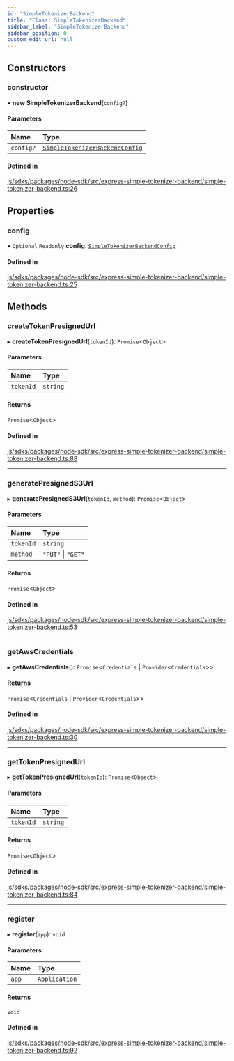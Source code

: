 ```yaml
---
id: "SimpleTokenizerBackend"
title: "Class: SimpleTokenizerBackend"
sidebar_label: "SimpleTokenizerBackend"
sidebar_position: 0
custom_edit_url: null
---
```


## Constructors

### constructor

• **new SimpleTokenizerBackend**(`config?`)

#### Parameters

| Name | Type |
| :------ | :------ |
| `config?` | [`SimpleTokenizerBackendConfig`](../interfaces/SimpleTokenizerBackendConfig.md) |

#### Defined in

[js/sdks/packages/node-sdk/src/express-simple-tokenizer-backend/simple-tokenizer-backend.ts:26](https://github.com/refinery-labs/lunasec-node-monorepo/blob/b89e445/js/sdks/packages/node-sdk/src/express-simple-tokenizer-backend/simple-tokenizer-backend.ts#L26)

## Properties

### config

• `Optional` `Readonly` **config**: [`SimpleTokenizerBackendConfig`](../interfaces/SimpleTokenizerBackendConfig.md)

#### Defined in

[js/sdks/packages/node-sdk/src/express-simple-tokenizer-backend/simple-tokenizer-backend.ts:25](https://github.com/refinery-labs/lunasec-node-monorepo/blob/b89e445/js/sdks/packages/node-sdk/src/express-simple-tokenizer-backend/simple-tokenizer-backend.ts#L25)

## Methods

### createTokenPresignedUrl

▸ **createTokenPresignedUrl**(`tokenId`): `Promise`<`Object`\>

#### Parameters

| Name | Type |
| :------ | :------ |
| `tokenId` | `string` |

#### Returns

`Promise`<`Object`\>

#### Defined in

[js/sdks/packages/node-sdk/src/express-simple-tokenizer-backend/simple-tokenizer-backend.ts:88](https://github.com/refinery-labs/lunasec-node-monorepo/blob/b89e445/js/sdks/packages/node-sdk/src/express-simple-tokenizer-backend/simple-tokenizer-backend.ts#L88)

___

### generatePresignedS3Url

▸ **generatePresignedS3Url**(`tokenId`, `method`): `Promise`<`Object`\>

#### Parameters

| Name | Type |
| :------ | :------ |
| `tokenId` | `string` |
| `method` | ``"PUT"`` \| ``"GET"`` |

#### Returns

`Promise`<`Object`\>

#### Defined in

[js/sdks/packages/node-sdk/src/express-simple-tokenizer-backend/simple-tokenizer-backend.ts:53](https://github.com/refinery-labs/lunasec-node-monorepo/blob/b89e445/js/sdks/packages/node-sdk/src/express-simple-tokenizer-backend/simple-tokenizer-backend.ts#L53)

___

### getAwsCredentials

▸ **getAwsCredentials**(): `Promise`<`Credentials` \| `Provider`<`Credentials`\>\>

#### Returns

`Promise`<`Credentials` \| `Provider`<`Credentials`\>\>

#### Defined in

[js/sdks/packages/node-sdk/src/express-simple-tokenizer-backend/simple-tokenizer-backend.ts:30](https://github.com/refinery-labs/lunasec-node-monorepo/blob/b89e445/js/sdks/packages/node-sdk/src/express-simple-tokenizer-backend/simple-tokenizer-backend.ts#L30)

___

### getTokenPresignedUrl

▸ **getTokenPresignedUrl**(`tokenId`): `Promise`<`Object`\>

#### Parameters

| Name | Type |
| :------ | :------ |
| `tokenId` | `string` |

#### Returns

`Promise`<`Object`\>

#### Defined in

[js/sdks/packages/node-sdk/src/express-simple-tokenizer-backend/simple-tokenizer-backend.ts:84](https://github.com/refinery-labs/lunasec-node-monorepo/blob/b89e445/js/sdks/packages/node-sdk/src/express-simple-tokenizer-backend/simple-tokenizer-backend.ts#L84)

___

### register

▸ **register**(`app`): `void`

#### Parameters

| Name | Type |
| :------ | :------ |
| `app` | `Application` |

#### Returns

`void`

#### Defined in

[js/sdks/packages/node-sdk/src/express-simple-tokenizer-backend/simple-tokenizer-backend.ts:92](https://github.com/refinery-labs/lunasec-node-monorepo/blob/b89e445/js/sdks/packages/node-sdk/src/express-simple-tokenizer-backend/simple-tokenizer-backend.ts#L92)

